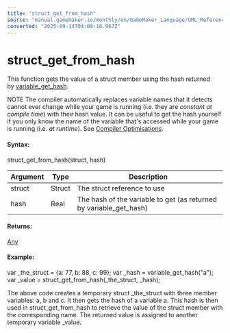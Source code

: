 ```yaml
---
title: "struct_get_from_hash"
source: "manual.gamemaker.io/monthly/en/GameMaker_Language/GML_Reference/Variable_Functions/struct_get_from_hash.htm"
converted: "2025-09-14T04:00:10.967Z"
---
```


# struct\_get\_from\_hash

This function gets the value of a struct member using the hash returned by [variable\_get\_hash](variable_get_hash.md).

NOTE The compiler automatically replaces variable names that it detects cannot ever change while your game is running (i.e. they are _constant at compile time_) with their hash value. It can be useful to get the hash yourself if you only know the name of the variable that's accessed while your game is running (i.e. _at runtime_). See [Compiler Optimisations](../../../Settings/Runner_Details/Compiler_Optimisations.md).

#### Syntax:

struct\_get\_from\_hash(struct, hash)

| Argument | Type | Description |
| --- | --- | --- |
| struct | Struct | The struct reference to use |
| hash | Real | The hash of the variable to get (as returned by variable_get_hash) |

#### Returns:

[Any](../../GML_Overview/Data_Types.htm#variable)

#### Example:

var \_the\_struct = {a: 77, b: 88, c: 99};
var \_hash = variable\_get\_hash("a");
var \_value = struct\_get\_from\_hash(\_the\_struct, \_hash);

The above code creates a temporary struct \_the\_struct with three member variables: a, b and c. It then gets the hash of a variable a. This hash is then used in struct\_get\_from\_hash to retrieve the value of the struct member with the corresponding name. The returned value is assigned to another temporary variable \_value.